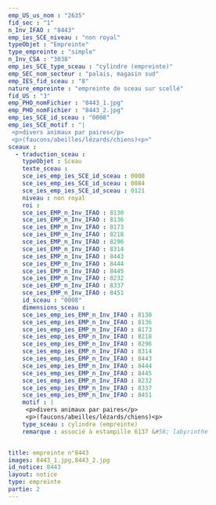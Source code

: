 ```yaml
---
emp_US_us_nom : "2635"
fid_sec : "1"
n_Inv_IFAO : "8443"
emp_ies_SCE_niveau : "non royal"
typeObjet : "Empreinte"
type_empreinte : "simple"
n_Inv_CSA : "3038"
emp_ies_SCE_type_sceau : "cylindre (empreinte)"
emp_SEC_nom_secteur : "palais, magasin sud"
emp_IES_fid_sceau : "8"
nature_empreinte : "empreinte de sceau sur scellé"
fid_US : "3"
emp_PHO_nomFichier : "8443_1.jpg"
emp_PHO_nomFichier : "8443_2.jpg"
emp_ies_SCE_id_sceau : "0008"
emp_ies_SCE_motif : "|
 <p>divers animaux par paires</p>
 <p>(faucons/abeilles/lézards/chiens)<p>"
sceaux :
  - traduction_sceau : 
    typeObjet : Sceau
    texte_sceau : 
    sce_ies_emp_ies_SCE_id_sceau : 0008
    sce_ies_emp_ies_SCE_id_sceau : 0084
    sce_ies_emp_ies_SCE_id_sceau : 0121
    niveau : non royal
    roi : 
    sce_ies_EMP_n_Inv_IFAO : 8130
    sce_ies_EMP_n_Inv_IFAO : 8136
    sce_ies_EMP_n_Inv_IFAO : 8173
    sce_ies_EMP_n_Inv_IFAO : 8218
    sce_ies_EMP_n_Inv_IFAO : 8296
    sce_ies_EMP_n_Inv_IFAO : 8314
    sce_ies_EMP_n_Inv_IFAO : 8443
    sce_ies_EMP_n_Inv_IFAO : 8444
    sce_ies_EMP_n_Inv_IFAO : 8445
    sce_ies_EMP_n_Inv_IFAO : 8232
    sce_ies_EMP_n_Inv_IFAO : 8337
    sce_ies_EMP_n_Inv_IFAO : 8451
    id_sceau : "0008"
    dimensions_sceau : 
    sce_ies_emp_ies_EMP_n_Inv_IFAO : 8130
    sce_ies_emp_ies_EMP_n_Inv_IFAO : 8136
    sce_ies_emp_ies_EMP_n_Inv_IFAO : 8173
    sce_ies_emp_ies_EMP_n_Inv_IFAO : 8218
    sce_ies_emp_ies_EMP_n_Inv_IFAO : 8296
    sce_ies_emp_ies_EMP_n_Inv_IFAO : 8314
    sce_ies_emp_ies_EMP_n_Inv_IFAO : 8443
    sce_ies_emp_ies_EMP_n_Inv_IFAO : 8444
    sce_ies_emp_ies_EMP_n_Inv_IFAO : 8445
    sce_ies_emp_ies_EMP_n_Inv_IFAO : 8232
    sce_ies_emp_ies_EMP_n_Inv_IFAO : 8337
    sce_ies_emp_ies_EMP_n_Inv_IFAO : 8451
    motif : |
     <p>divers animaux par paires</p>
     <p>(faucons/abeilles/lézards/chiens)<p>
    type_sceau : cylindre (empreinte)
    remarque : associé à estampille 6137 &#58; labyrinthe


title: empreinte n°8443
images: 8443_1.jpg,8443_2.jpg
id_notice: 8443
layout: notice
type: empreinte
partie: 2
---
```

